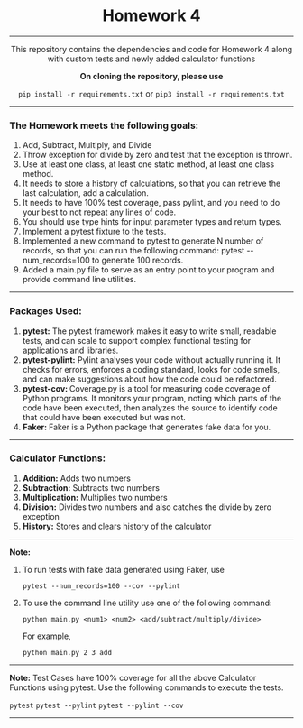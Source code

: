 ### <h1 align=center>Homework 4</h1>
---
<p align=center>This repository contains the dependencies and code for Homework 4 along with custom tests and newly added calculator functions</p>

<p align=center><b> On cloning the repository, please use</b></p>
<div align=center>

`pip install -r requirements.txt` or `pip3 install -r requirements.txt`

</div>

---

### The Homework meets the following goals:

<ol>
<li>Add, Subtract, Multiply, and Divide</li>
<li>Throw exception for divide by zero and test that the exception is thrown.</li>
<li>Use at least one class, at least one static method, at least one class method.</li>
<li>It needs to store a history of calculations, so that you can retrieve the last calculation, add a calculation.</li>
<li>It needs to have 100% test coverage, pass pylint, and you need to do your best to not repeat any lines of code.</li>
<li>You should use type hints for input parameter types and return types.</li>
<li>Implement a pytest fixture to the tests.</li>
<li>Implemented a new command to pytest to generate N number of records, so that you can run the following command: pytest --num_records=100 to generate 100 records.</li>
<li>Added a main.py file to serve as an entry point to your program and provide command line utilities.</li>
</ol>

---

### Packages Used:

<ol>
<li><b>pytest:</b> The pytest framework makes it easy to write small, readable tests, and can scale to support complex functional testing for applications and libraries.</li>
<li><b>pytest-pylint:</b> Pylint analyses your code without actually running it. It checks for errors, enforces a coding standard, looks for code smells, and can make suggestions about how the code could be refactored.</li>
<li><b>pytest-cov: </b>Coverage.py is a tool for measuring code coverage of Python programs. It monitors your program, noting which parts of the code have been executed, then analyzes the source to identify code that could have been executed but was not.</li>
<li><b>Faker: </b>Faker is a Python package that generates fake data for you.</li>
</ol>

---

### Calculator Functions:

<ol>
<li><b>Addition:</b> Adds two numbers</li>
<li><b>Subtraction:</b> Subtracts two numbers</li>
<li><b>Multiplication:</b> Multiplies two numbers</li>
<li><b>Division:</b> Divides two numbers and also catches the divide by zero exception</li>
<li><b>History:</b> Stores and clears history of the calculator
</ol>

---
<b>Note: </b>
<ol>
<li>To run tests with fake data generated using Faker, use</li>

`pytest --num_records=100 --cov --pylint`

<li>To use the command line utility use one of the following command:</li>

`python main.py <num1> <num2> <add/subtract/multiply/divide>`

For example,

`python main.py 2 3 add`


</ol>

---

<b>Note:</b> Test Cases have 100% coverage for all the above Calculator Functions using pytest. Use the following commands to execute the tests.

`pytest`
`pytest --pylint`
`pytest --pylint --cov`

---